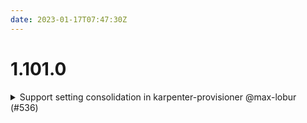 ```yaml
---
date: 2023-01-17T07:47:30Z
---
```


# 1.101.0

<details>
  <summary>Support setting consolidation in karpenter-provisioner @max-lobur (#536)</summary>

### what
This is an alternative way of deprovisioning - proactive one.
```
There is another way to configure Karpenter to deprovision nodes called Consolidation. 
This mode is preferred for workloads such as microservices and is imcompatible with setting 
up the ttlSecondsAfterEmpty . When set in consolidation mode Karpenter works to actively 
reduce cluster cost by identifying when nodes can be removed as their workloads will run 
on other nodes in the cluster and when nodes can be replaced with cheaper variants due 
to a change in the workloads
```

### why
* To let users set a more aggressive deprovisioning strategy 

### references
* https://ec2spotworkshops.com/karpenter/050_karpenter/consolidation.html


</details>